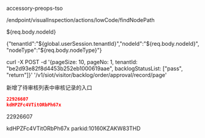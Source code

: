 







accessory-preops-tso

/endpoint/visualInspection/actions/lowCode/findNodePath

${req.body.nodeId}

{"tenantId":"${global.userSession.tenantId}","nodeId":"${req.body.nodeId}","nodeType":"${req.body.nodeType}"}



curl -X POST -d '{pageSize: 10, pageNo: 1, tenantId: "be2d93e82f8d4453b252eb1000619aae", backlogStatusList: ["pass", "return"]}' '/v1/siot/visitor/backlog/order/approval/record/page'



新增了待审核列表中审核记录的入口



```json
22926607 
kdHPZFc4VTitORbPh67x
```



22926607 

kdHPZFc4VTitORbPh67x parkid:10160KZAKW83THD